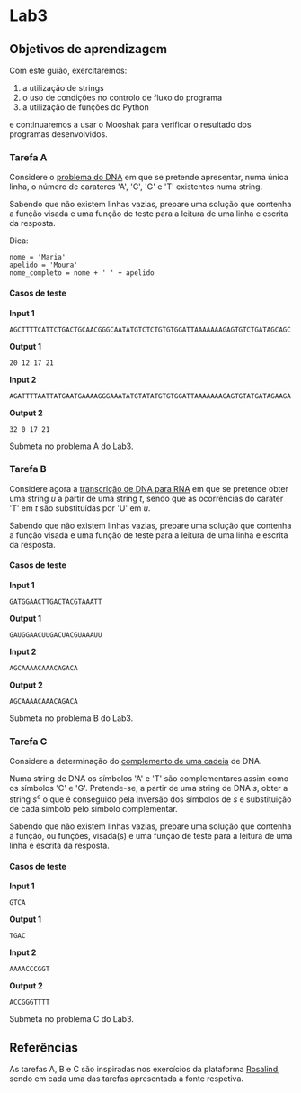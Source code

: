 # Lab3

## Objetivos de aprendizagem

Com este guião, exercitaremos:

1. a utilização de strings
1. o uso de condições no controlo de fluxo do programa 
1. a utilização de funções do Python

e continuaremos a usar o Mooshak para verificar o resultado dos programas desenvolvidos.



### Tarefa A

Considere o [problema do DNA](http://rosalind.info/problems/dna/) em que se pretende apresentar, numa única linha, o número de carateres 'A', 'C', 'G' e 'T' existentes numa string.

Sabendo que não existem linhas vazias, prepare uma solução que contenha a função visada e uma função de teste para a leitura de uma linha e escrita da resposta.

Dica:

```
nome = 'Maria'
apelido = 'Moura'
nome_completo = nome + ' ' + apelido
```


#### Casos de teste 

**Input 1**

```
AGCTTTTCATTCTGACTGCAACGGGCAATATGTCTCTGTGTGGATTAAAAAAAGAGTGTCTGATAGCAGC
```

**Output 1**

```
20 12 17 21
```

**Input 2**

```
AGATTTTAATTATGAATGAAAAGGGAAATATGTATATGTGTGGATTAAAAAAAGAGTGTATGATAGAAGA
```

**Output 2**

```
32 0 17 21
```


Submeta no problema A do Lab3.

### Tarefa B

Considere agora a [transcrição de DNA para RNA](http://rosalind.info/problems/rna/) em que se pretende obter uma string $u$ a partir de uma string $t$, sendo que as ocorrências do carater 'T' em $t$ são substituídas por 'U' em $u$.

Sabendo que não existem linhas vazias, prepare uma solução que contenha a função visada e uma função de teste para a leitura de uma linha e escrita da resposta.

#### Casos de teste 

**Input 1**

```
GATGGAACTTGACTACGTAAATT
```

**Output 1**

```
GAUGGAACUUGACUACGUAAAUU
```

**Input 2**

```
AGCAAAACAAACAGACA
```

**Output 2**

```
AGCAAAACAAACAGACA
```

Submeta no problema B do Lab3.

### Tarefa C

Considere a determinação do [complemento de uma cadeia](http://rosalind.info/problems/revc/) de DNA. 

Numa string de DNA os símbolos 'A' e 'T' são complementares assim como os símbolos 'C' e 'G'. Pretende-se, a partir de uma string de DNA $s$, obter a string $s^c$ o que é conseguido pela inversão dos símbolos de $s$ e substituição de cada símbolo pelo símbolo complementar.

Sabendo que não existem linhas vazias, prepare uma solução que contenha a função, ou funções, visada(s) e uma função de teste para a leitura de uma linha e escrita da resposta.

#### Casos de teste 

**Input 1**

```
GTCA

```

**Output 1**

```
TGAC
```

**Input 2**

```
AAAACCCGGT
```

**Output 2**

```
ACCGGGTTTT
```

Submeta no problema C do Lab3.



## Referências 

As tarefas A, B e C são inspiradas nos exercícios da plataforma [Rosalind](http://rosalind.info/problems/locations/), sendo em cada uma das tarefas apresentada a fonte respetiva.